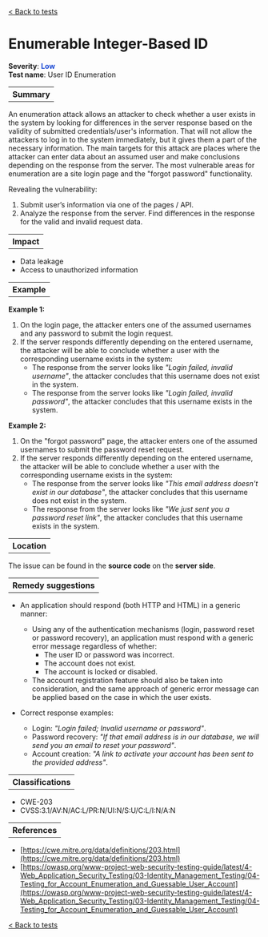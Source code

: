 <a class="not-decorated-link" href="#/guide/vulnerabilities/overview.md">< Back to tests</a>

# Enumerable Integer-Based ID

<b>Severity</b>: <b><font color="#1B49D4">Low</font></b><br>
<b>Test name</b>: User ID Enumeration

<table id="simple-table">
    <tr>
        <th><strong>Summary</strong></th>
    </tr>
</table>

An enumeration attack allows an attacker to check whether a user exists in the system by looking for differences in the server response based on the validity of submitted credentials/user's information. That will not allow the attackers to log in to the system immediately, but it gives them a part of the necessary information. 
The main targets for this attack are places where the attacker can enter data about an assumed user and make conclusions depending on the response from the server. The most vulnerable areas for enumeration are a site login page and the "forgot password" functionality. 

Revealing the vulnerability:
1. Submit user’s information via one of the pages / API.
2. Analyze the response from the server. Find differences in the response for the valid and invalid request data.

<table id="simple-table">
    <tr>
        <th><strong>Impact</strong></th>
    </tr>
</table>

* Data leakage
* Access to unauthorized information



<table id="simple-table">
    <tr>
        <th><strong>Example</strong></th>
    </tr>
</table>

**Example 1:**
1. On the login page, the attacker enters one of the assumed usernames and any password to submit the login request.
2. If the server responds differently depending on the entered username, the attacker will be able to conclude whether a user with the corresponding username exists in the system:
    * The response from the server looks like _"Login failed, invalid username"_, the attacker concludes that this username does not exist in the system.
    * The response from the server looks like _"Login failed, invalid password"_, the attacker concludes that this username exists in the system.

**Example 2:**
1. On the "forgot password" page, the attacker enters one of the assumed usernames to submit the password reset request.
2. If the server responds differently depending on the entered username, the attacker will be able to conclude whether a user with the corresponding username exists in the system:
    * The response from the server looks like _"This email address doesn't exist in our database"_, the attacker concludes that this username does not exist in the system.
    * The response from the server looks like _"We just sent you a password reset link"_, the attacker concludes that this username exists in the system.


<table id="simple-table">
    <tr>
        <th><strong>Location</strong></th>
    </tr>
</table>

The issue can be found in the **source code** on the **server side**.


<table id="simple-table">
    <tr>
        <th><strong>Remedy suggestions</strong></th>
    </tr>
</table>

* An application should respond (both HTTP and HTML) in a generic manner:
    * Using any of the authentication mechanisms (login, password reset or password recovery), an application must respond with a generic error message regardless of whether:
        * The user ID or password was incorrect.
        * The account does not exist.
        * The account is locked or disabled.
    * The account registration feature should also be taken into consideration, and the same approach of generic error message can be applied based on the case in which the user exists.

* Correct response examples:
    * Login: _"Login failed; Invalid username or password"_.
    * Password recovery: _"If that email address is in our database, we will send you an email to reset your password"_.
    * Account creation: _"A link to activate your account has been sent to the provided address"_.


<table id="simple-table">
    <tr>
        <th><strong>Classifications</strong></th>
    </tr>
</table>

* CWE-203
* CVSS:3.1/AV:N/AC:L/PR:N/UI:N/S:U/C:L/I:N/A:N


<table id="simple-table">
    <tr>
        <th><strong>References</strong></th>
    </tr>
</table>

* [https://cwe.mitre.org/data/definitions/203.html](https://cwe.mitre.org/data/definitions/203.html)
* [https://owasp.org/www-project-web-security-testing-guide/latest/4-Web_Application_Security_Testing/03-Identity_Management_Testing/04-Testing_for_Account_Enumeration_and_Guessable_User_Account](https://owasp.org/www-project-web-security-testing-guide/latest/4-Web_Application_Security_Testing/03-Identity_Management_Testing/04-Testing_for_Account_Enumeration_and_Guessable_User_Account)


<a class="not-decorated-link" href="#/guide/vulnerabilities/overview.md">< Back to tests</a>